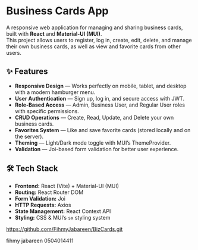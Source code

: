 # Business Cards App

A responsive web application for managing and sharing business cards, built with **React** and **Material-UI (MUI)**.  
This project allows users to register, log in, create, edit, delete, and manage their own business cards, as well as view and favorite cards from other users.

## ✨ Features
- **Responsive Design** — Works perfectly on mobile, tablet, and desktop with a modern hamburger menu.
- **User Authentication** — Sign up, log in, and secure access with JWT.
- **Role-Based Access** — Admin, Business User, and Regular User roles with specific permissions.
- **CRUD Operations** — Create, Read, Update, and Delete your own business cards.
- **Favorites System** — Like and save favorite cards (stored locally and on the server).
- **Theming** — Light/Dark mode toggle with MUI’s ThemeProvider.
- **Validation** — Joi-based form validation for better user experience.

## 🛠️ Tech Stack
- **Frontend:** React (Vite) + Material-UI (MUI)
- **Routing:** React Router DOM
- **Form Validation:** Joi
- **HTTP Requests:** Axios
- **State Management:** React Context API
- **Styling:** CSS & MUI’s `sx` styling system

https://github.com/FihmyJabareen/BizCards.git

fihmy jabareen 
0504014411
